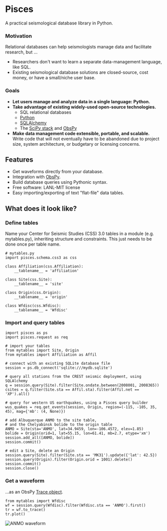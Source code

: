 # Pisces

A practical seismological database library in Python.

### Motivation

Relational databases can help seismologists manage data and facilitate research, but ...

* Researchers don't want to learn a separate data-management language, like SQL.  
* Existing seismological database solutions are closed-source, cost money, or have a small/niche user base.

### Goals

* **Let users manage and analyze data in a single language: Python.**  
* **Take advantage of existing widely-used open-source technologies.**  
    * SQL relational databases
    * [Python](http://www.python.org)
    * [SQLAlchemy](http://www.sqlalchemy.org)
    * The [SciPy stack](http://www.scipy.org/about.html) and [ObsPy](http://www.obspy.org)
* **Make data management code extensible, portable, and scalable.**  
  Write code that will not eventually have to be abandoned due to project size, system architecture, or budgetary or licensing concerns.

## Features

* Get waveforms directly from your database.
* Integration with [ObsPy](www.obspy.org).
* Build database queries using Pythonic syntax.
* Free software: LANL-MIT license
* Easy importing/exporting of text "flat-file" data tables.

## What does it look like?

### Define tables

Name your Center for Seismic Studies (CSS) 3.0 tables in a module (e.g. mytables.py),
inheriting structure and constraints.
This just needs to be done once per table name.


    # mytables.py 
    import pisces.schema.css3 as css
    
    class Affiliation(css.Affiliation):
        __tablename__ = 'affiliation'
    
    class Site(css.Site):
        __tablename__ = 'site'
    
    class Origin(css.Origin):
        __tablename__ = 'origin'
    
    class Wfdisc(css.Wfdisc):
        __tablename__ = 'Wfdisc'

### Import and query tables


    import pisces as ps
    import pisces.request as req

    # import your tables
    from mytables import Site, Origin
    from mytables import Affiliation as Affil

    # connect with an existing SQLite database file
    session = ps.db_connect('sqlite:///mydb.sqlite')
    
    # query all stations from the CREST seismic deployment, using SQLAlchemy
    q = session.query(Site).filter(Site.ondate.between(2008001, 2008365))
    csites = q.filter(Site.sta == Affil.sta).filter(Affil.net == 'XP').all()
    
    # query for western US earthquakes, using a Pisces query builder
    wus_quakes = req.get_events(session, Origin, region=(-115, -105, 35, 45), mag={'mb': (4, None)})
    
    # add Albuquerque ANMO to the site table, 
    # and the Chelyabinsk bolide to the origin table
    ANMO = Site(sta='ANMO', lat=34.9459, lon=-106.4572, elev=1.85)
    bolide = Origin(orid=1, lat=55.15, lon=61.41, mb=2.7, etype='xm')
    session.add_all([ANMO, bolide])
    session.commit()
    
    # edit a Site, delete an Origin
    session.query(Site).filter(Site.sta == 'MK31').update({'lat': 42.5})
    session.query(Origin).filter(Origin.orid = 1001).delete()
    session.commit()
    session.close()

### Get a waveform 

...as an ObsPy [Trace object](http://docs.obspy.org/packages/autogen/obspy.core.trace.Trace.html#obspy.core.trace.Trace).

    from mytables import Wfdisc  
    wf = session.query(Wfdisc).filter(Wfdisc.sta == 'ANMO').first()  
    tr = wf.to_trace()  
    tr.plot()  

![ANMO waveform](https://raw.github.com/jkmacc-LANL/pisces/master/ANMO.png "ANMO waveform")

